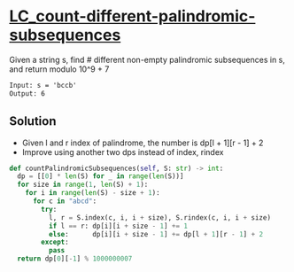 # [LC_count-different-palindromic-subsequences](https://leetcode.com/problems/count-different-palindromic-subsequences)

Given a string s, find # different non-empty palindromic subsequences in s, and return modulo 10^9 + 7

```txt
Input: s = 'bccb'
Output: 6
```

## Solution

* Given l and r index of palindrome, the number is dp[l + 1][r - 1] + 2
* Improve using another two dps instead of index, rindex

```py
def countPalindromicSubsequences(self, S: str) -> int:
  dp = [[0] * len(S) for _ in range(len(S))]
  for size in range(1, len(S) + 1):
    for i in range(len(S) - size + 1):
      for c in "abcd":
        try:
          l, r = S.index(c, i, i + size), S.rindex(c, i, i + size)
          if l == r: dp[i][i + size - 1] += 1
          else:      dp[i][i + size - 1] += dp[l + 1][r - 1] + 2
        except:
          pass
  return dp[0][-1] % 1000000007
```
